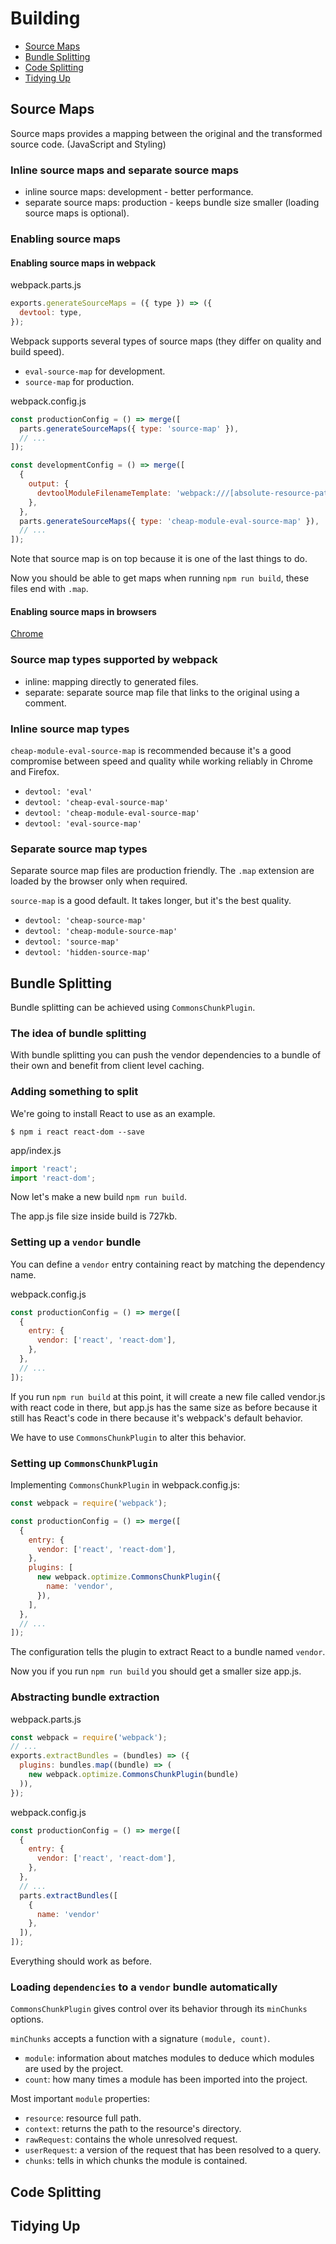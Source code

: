 # Building

* [Source Maps](#source-maps)
* [Bundle Splitting](#bundle-splitting)
* [Code Splitting](#code-splitting)
* [Tidying Up](#tidying-up)

## Source Maps

Source maps provides a mapping between the original and the transformed source code. (JavaScript and Styling)

### Inline source maps and separate source maps

* inline source maps: development - better performance.
* separate source maps: production - keeps bundle size smaller (loading source maps is optional).

### Enabling source maps

#### Enabling source maps in webpack

webpack.parts.js
```javascript
exports.generateSourceMaps = ({ type }) => ({
  devtool: type,
});
```

Webpack supports several types of source maps (they differ on quality and build speed).

* `eval-source-map` for development.
* `source-map` for production.

webpack.config.js
```javascript
const productionConfig = () => merge([
  parts.generateSourceMaps({ type: 'source-map' }),
  // ...
]);

const developmentConfig = () => merge([
  {
    output: {
      devtoolModuleFilenameTemplate: 'webpack:///[absolute-resource-path]',
    },
  },
  parts.generateSourceMaps({ type: 'cheap-module-eval-source-map' }),
  // ...
]);
```

Note that source map is on top because it is one of the last things to do.

Now you should be able to get maps when running `npm run build`, these files end with `.map`.

#### Enabling source maps in browsers

[Chrome](https://developers.google.com/web/tools/chrome-devtools/)

### Source map types supported by webpack

* inline: mapping directly to generated files.
* separate: separate source map file that links to the original using a comment.

### Inline source map types

`cheap-module-eval-source-map` is recommended because it's a good compromise between speed and quality while working reliably in Chrome and Firefox.

* `devtool: 'eval'`
* `devtool: 'cheap-eval-source-map'`
* `devtool: 'cheap-module-eval-source-map'`
* `devtool: 'eval-source-map'`

### Separate source map types

Separate source map files are production friendly.
The `.map` extension are loaded by the browser only when required.

`source-map` is a good default. It takes longer, but it's the best quality.

* `devtool: 'cheap-source-map'`
* `devtool: 'cheap-module-source-map'`
* `devtool: 'source-map'`
* `devtool: 'hidden-source-map'`

## Bundle Splitting

Bundle splitting can be achieved using `CommonsChunkPlugin`.

### The idea of bundle splitting

With bundle splitting you can push the vendor dependencies to a bundle of their own and benefit from client level caching.

### Adding something to split

We're going to install React to use as an example.

```
$ npm i react react-dom --save
```

app/index.js
```javascript
import 'react';
import 'react-dom';
```

Now let's make a new build `npm run build`.

The app.js file size inside build is 727kb.

### Setting up a `vendor` bundle

You can define a `vendor` entry containing react by matching the dependency name.

webpack.config.js
```javascript
const productionConfig = () => merge([
  {
    entry: {
      vendor: ['react', 'react-dom'],
    },
  },
  // ...
]);
```

If you run `npm run build` at this point, it will create a new file called vendor.js with react code in there, but app.js has the same size as before because it still has React's code in there because it's webpack's default behavior.

We have to use `CommonsChunkPlugin` to alter this behavior.

### Setting up `CommonsChunkPlugin`

Implementing `CommonsChunkPlugin` in webpack.config.js:
```javascript
const webpack = require('webpack');

const productionConfig = () => merge([
  {
    entry: {
      vendor: ['react', 'react-dom'],
    },
    plugins: [
      new webpack.optimize.CommonsChunkPlugin({
        name: 'vendor',
      }),
    ],
  },
  // ...
]);
```

The configuration tells the plugin to extract React to a bundle named `vendor`.

Now you if you run `npm run build` you should get a smaller size app.js.

### Abstracting bundle extraction

webpack.parts.js
```javascript
const webpack = require('webpack');
// ...
exports.extractBundles = (bundles) => ({
  plugins: bundles.map((bundle) => (
    new webpack.optimize.CommonsChunkPlugin(bundle)
  )),
});
```

webpack.config.js
```javascript
const productionConfig = () => merge([
  {
    entry: {
      vendor: ['react', 'react-dom'],
    },
  },
  // ...
  parts.extractBundles([
    {
      name: 'vendor'
    },
  ]),
]);
```

Everything should work as before.

### Loading `dependencies` to a `vendor` bundle automatically

`CommonsChunkPlugin` gives control over its behavior through its `minChunks` options.

`minChunks` accepts a function with a signature `(module, count)`.

* `module`: information about matches modules to deduce which modules are used by the project.
* `count`: how many times a module has been imported into the project.

Most important `module` properties:

* `resource`: resource full path.
* `context`: returns the path to the resource's directory.
* `rawRequest`: contains the whole unresolved request.
* `userRequest`: a version of the request that has been resolved to a query.
* `chunks`: tells in which chunks the module is contained.

## Code Splitting

## Tidying Up
